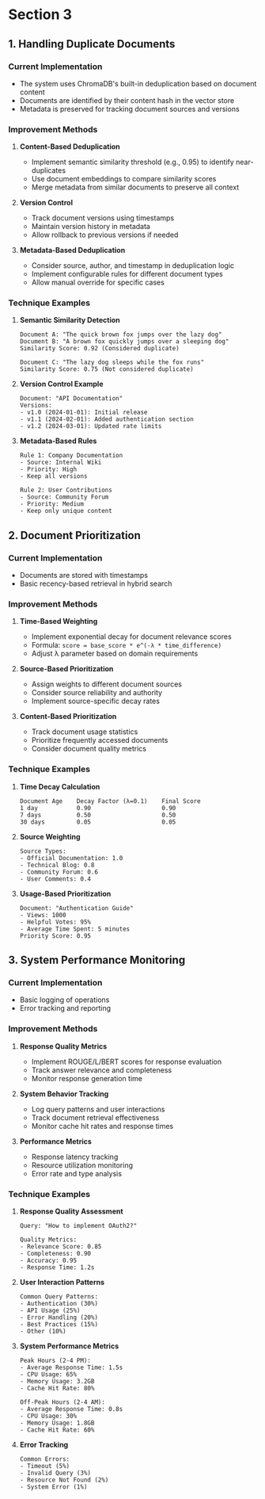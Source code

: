 # Section 3

## 1. Handling Duplicate Documents

### Current Implementation
- The system uses ChromaDB's built-in deduplication based on document content
- Documents are identified by their content hash in the vector store
- Metadata is preserved for tracking document sources and versions

### Improvement Methods
1. **Content-Based Deduplication**
   - Implement semantic similarity threshold (e.g., 0.95) to identify near-duplicates
   - Use document embeddings to compare similarity scores
   - Merge metadata from similar documents to preserve all context

2. **Version Control**
   - Track document versions using timestamps
   - Maintain version history in metadata
   - Allow rollback to previous versions if needed

3. **Metadata-Based Deduplication**
   - Consider source, author, and timestamp in deduplication logic
   - Implement configurable rules for different document types
   - Allow manual override for specific cases

### Technique Examples

1. **Semantic Similarity Detection**
   ```
   Document A: "The quick brown fox jumps over the lazy dog"
   Document B: "A brown fox quickly jumps over a sleeping dog"
   Similarity Score: 0.92 (Considered duplicate)
   
   Document C: "The lazy dog sleeps while the fox runs"
   Similarity Score: 0.75 (Not considered duplicate)
   ```

2. **Version Control Example**
   ```
   Document: "API Documentation"
   Versions:
   - v1.0 (2024-01-01): Initial release
   - v1.1 (2024-02-01): Added authentication section
   - v1.2 (2024-03-01): Updated rate limits
   ```

3. **Metadata-Based Rules**
   ```
   Rule 1: Company Documentation
   - Source: Internal Wiki
   - Priority: High
   - Keep all versions
   
   Rule 2: User Contributions
   - Source: Community Forum
   - Priority: Medium
   - Keep only unique content
   ```

## 2. Document Prioritization

### Current Implementation
- Documents are stored with timestamps
- Basic recency-based retrieval in hybrid search

### Improvement Methods
1. **Time-Based Weighting**
   - Implement exponential decay for document relevance scores
   - Formula: `score = base_score * e^(-λ * time_difference)`
   - Adjust λ parameter based on domain requirements

2. **Source-Based Prioritization**
   - Assign weights to different document sources
   - Consider source reliability and authority
   - Implement source-specific decay rates

3. **Content-Based Prioritization**
   - Track document usage statistics
   - Prioritize frequently accessed documents
   - Consider document quality metrics

### Technique Examples

1. **Time Decay Calculation**
   ```
   Document Age    Decay Factor (λ=0.1)    Final Score
   1 day           0.90                    0.90
   7 days          0.50                    0.50
   30 days         0.05                    0.05
   ```

2. **Source Weighting**
   ```
   Source Types:
   - Official Documentation: 1.0
   - Technical Blog: 0.8
   - Community Forum: 0.6
   - User Comments: 0.4
   ```

3. **Usage-Based Prioritization**
   ```
   Document: "Authentication Guide"
   - Views: 1000
   - Helpful Votes: 95%
   - Average Time Spent: 5 minutes
   Priority Score: 0.95
   ```

## 3. System Performance Monitoring

### Current Implementation
- Basic logging of operations
- Error tracking and reporting

### Improvement Methods
1. **Response Quality Metrics**
   - Implement ROUGE/L/BERT scores for response evaluation
   - Track answer relevance and completeness
   - Monitor response generation time

2. **System Behavior Tracking**
   - Log query patterns and user interactions
   - Track document retrieval effectiveness
   - Monitor cache hit rates and response times

3. **Performance Metrics**
   - Response latency tracking
   - Resource utilization monitoring
   - Error rate and type analysis

### Technique Examples

1. **Response Quality Assessment**
   ```
   Query: "How to implement OAuth2?"
   
   Quality Metrics:
   - Relevance Score: 0.85
   - Completeness: 0.90
   - Accuracy: 0.95
   - Response Time: 1.2s
   ```

2. **User Interaction Patterns**
   ```
   Common Query Patterns:
   - Authentication (30%)
   - API Usage (25%)
   - Error Handling (20%)
   - Best Practices (15%)
   - Other (10%)
   ```

3. **System Performance Metrics**
   ```
   Peak Hours (2-4 PM):
   - Average Response Time: 1.5s
   - CPU Usage: 65%
   - Memory Usage: 3.2GB
   - Cache Hit Rate: 80%
   
   Off-Peak Hours (2-4 AM):
   - Average Response Time: 0.8s
   - CPU Usage: 30%
   - Memory Usage: 1.8GB
   - Cache Hit Rate: 60%
   ```

4. **Error Tracking**
   ```
   Common Errors:
   - Timeout (5%)
   - Invalid Query (3%)
   - Resource Not Found (2%)
   - System Error (1%)
   ```

